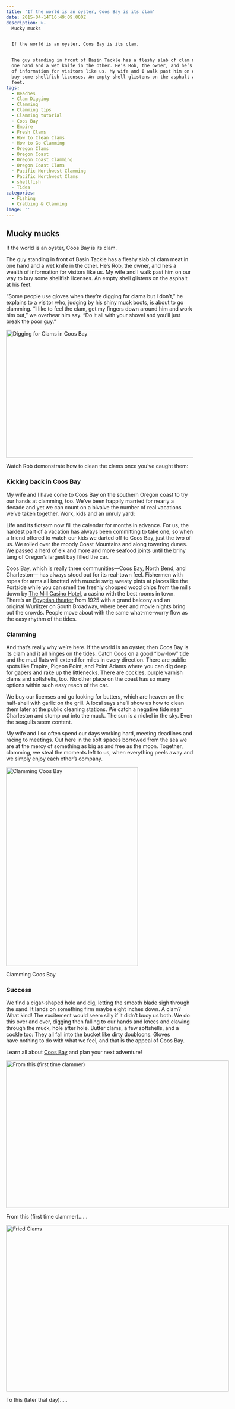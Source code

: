 ```yaml
---
title: 'If the world is an oyster, Coos Bay is its clam'
date: 2015-04-14T16:49:09.000Z
description: >-
  Mucky mucks


  If the world is an oyster, Coos Bay is its clam.


  The guy standing in front of Basin Tackle has a fleshy slab of clam meat in
  one hand and a wet knife in the other. He’s Rob, the owner, and he’s a wealth
  of information for visitors like us. My wife and I walk past him on our way to
  buy some shellfish licenses. An empty shell glistens on the asphalt at his
  feet.
tags:
  - Beaches
  - Clam Digging
  - Clamming
  - Clamming tips
  - Clamming tutorial
  - Coos Bay
  - Empire
  - Fresh Clams
  - How to Clean Clams
  - How to Go Clamming
  - Oregon Clams
  - Oregon Coast
  - Oregon Coast Clamming
  - Oregon Coast Clams
  - Pacific Northwest Clamming
  - Pacific Northwest Clams
  - shellfish
  - Tides
categories:
  - Fishing
  - Crabbing & Clamming
image: ''
---
```

## Mucky mucks

If the world is an oyster, Coos Bay is its clam.

The guy standing in front of Basin Tackle has a fleshy slab of clam meat in one hand and a wet knife in the other. He’s Rob, the owner, and he’s a wealth of information for visitors like us. My wife and I walk past him on our way to buy some shellfish licenses. An empty shell glistens on the asphalt at his feet.

“Some people use gloves when they’re digging for clams but I don’t,” he explains to a visitor who, judging by his shiny muck boots, is about to go clamming. “I like to feel the clam, get my fingers down around him and work him out,” we overhear him say. “Do it all with your shovel and you’ll just break the poor guy.”

<img class="aligncenter  wp-image-66691" src="/wp-content/uploads/2015/04/Digging-for-Clams-in-Coos-Bay-674x446.jpg" alt="Digging for Clams in Coos Bay" width="520" height="344" srcset="/wp-content/uploads/2015/04/Digging-for-Clams-in-Coos-Bay-674x446.jpg 674w, /wp-content/uploads/2015/04/Digging-for-Clams-in-Coos-Bay-200x133.jpg 200w, /wp-content/uploads/2015/04/Digging-for-Clams-in-Coos-Bay-254x168.jpg 254w, /wp-content/uploads/2015/04/Digging-for-Clams-in-Coos-Bay-120x80.jpg 120w, /wp-content/uploads/2015/04/Digging-for-Clams-in-Coos-Bay.jpg 808w" sizes="(max-width: 520px) 100vw, 520px" />

Watch Rob demonstrate how to clean the clams once you&#8217;ve caught them:
  


### Kicking back in Coos Bay

My wife and I have come to Coos Bay on the southern Oregon coast to try our hands at clamming, too. We’ve been happily married for nearly a decade and yet we can count on a bivalve the number of real vacations we’ve taken together. Work, kids and an unruly yard:

Life and its flotsam now fill the calendar for months in advance. For us, the hardest part of a vacation has always been committing to take one, so when a friend offered to watch our kids we darted off to Coos Bay, just the two of us. We rolled over the moody Coast Mountains and along towering dunes. We passed a herd of elk and more and more seafood joints until the briny tang of Oregon’s largest bay filled the car.

Coos Bay, which is really three communities—Coos Bay, North Bend, and Charleston— has always stood out for its real-town feel. Fishermen with ropes for arms all knotted with muscle swig sweaty pints at places like the Portside while you can smell the freshly chopped wood chips from the mills down by <a href="/listings/the-mill-casino/" target="_blank">The Mill Casino Hotel</a>, a casino with the best rooms in town. There’s an <a href="/listings/historic-egyptian-theatre/" target="_blank">Egyptian theater</a> from 1925 with a grand balcony and an original Wurlitzer on South Broadway, where beer and movie nights bring out the crowds. People move about with the same what-me-worry flow as the easy rhythm of the tides.

### **Clamming**

And that’s really why we’re here. If the world is an oyster, then Coos Bay is its clam and it all hinges on the tides. Catch Coos on a good “low-low” tide and the mud flats will extend for miles in every direction. There are public spots like Empire, Pigeon Point, and Point Adams where you can dig deep for gapers and rake up the littlenecks. There are cockles, purple varnish clams and softshells, too. No other place on the coast has so many options within such easy reach of the car.

We buy our licenses and go looking for butters, which are heaven on the half-shell with garlic on the grill. A local says she’ll show us how to clean them later at the public cleaning stations. We catch a negative tide near Charleston and stomp out into the muck. The sun is a nickel in the sky. Even the seagulls seem content.

My wife and I so often spend our days working hard, meeting deadlines and racing to meetings. Out here in the soft spaces borrowed from the sea we are at the mercy of something as big as and free as the moon. Together, clamming, we steal the moments left to us, when everything peels away and we simply enjoy each other’s company.

<div id="attachment_66688" style="width: 365px" class="wp-caption aligncenter">
  <img class="size-large wp-image-66688" src="/wp-content/uploads/2015/04/unnamed.jpg" alt="Clamming Coos Bay" width="355" height="535" srcset="/wp-content/uploads/2015/04/unnamed.jpg 355w, /wp-content/uploads/2015/04/unnamed-80x120.jpg 80w, /wp-content/uploads/2015/04/unnamed-88x133.jpg 88w" sizes="(max-width: 355px) 100vw, 355px" />
  
  <p class="wp-caption-text">
    Clamming Coos Bay
  </p>
</div>

### Success

We find a cigar-shaped hole and dig, letting the smooth blade sigh through the sand. It lands on something firm maybe eight inches down. A clam? What kind! The excitement would seem silly if it didn’t buoy us both. We do this over and over, digging then falling to our hands and knees and clawing through the muck, hole after hole. Butter clams, a few softshells, and a cockle too: They all fall into the bucket like dirty doubloons. Gloves have nothing to do with what we feel, and that is the appeal of Coos Bay.

Learn all about <a href="http://www.oregonsadventurecoast.com/about/" target="_blank">Coos Bay</a> and plan your next adventure!

<div id="attachment_64221" style="width: 610px" class="wp-caption aligncenter">
  <img class="size-large wp-image-64221" src="/wp-content/uploads/2014/09/How-to-Go-Clamming-.jpg" alt="From this (first time clammer)" width="600" height="397" srcset="/wp-content/uploads/2014/09/How-to-Go-Clamming-.jpg 600w, /wp-content/uploads/2014/09/How-to-Go-Clamming--200x133.jpg 200w, /wp-content/uploads/2014/09/How-to-Go-Clamming--254x168.jpg 254w, /wp-content/uploads/2014/09/How-to-Go-Clamming--120x80.jpg 120w" sizes="(max-width: 600px) 100vw, 600px" />
  
  <p class="wp-caption-text">
    From this (first time clammer)&#8230;&#8230;
  </p>
</div>

<div id="attachment_64222" style="width: 610px" class="wp-caption aligncenter">
  <img class="wp-image-64222 size-full" src="/wp-content/uploads/2014/09/Fried-Clams-.jpg" alt="Fried Clams" width="600" height="448" srcset="/wp-content/uploads/2014/09/Fried-Clams-.jpg 600w, /wp-content/uploads/2014/09/Fried-Clams--178x133.jpg 178w" sizes="(max-width: 600px) 100vw, 600px" />
  
  <p class="wp-caption-text">
    To this (later that day)&#8230;..
  </p>
</div>
